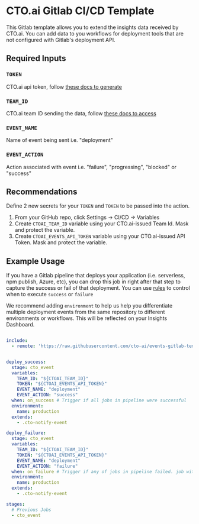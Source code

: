 # CTO.ai Gitlab CI/CD Template

This Gitlab template allows you to extend the insights data received by CTO.ai. You can add data to you workflows for deployment tools that are not configured with Gitlab's deployment API.

## Required Inputs

### `TOKEN`
CTO.ai api token, follow [these docs to generate](https://cto.ai/docs/integrate-any-tool)

### `TEAM_ID`
CTO.ai team ID sending the data, follow [these docs to access](https://cto.ai/docs/integrate-any-tool)

### `EVENT_NAME`

Name of event being sent i.e. "deployment"

### `EVENT_ACTION`

Action associated with event i.e. "failure", "progressing", "blocked" or "success"

## Recommendations

Define 2 new secrets for your `TOKEN` and `TOKEN` to be passed into the action.

1. From your GitHub repo, click Settings -> CI/CD -> Variables
2. Create `CTOAI_TEAM_ID` variable using your CTO.ai-issued Team Id. Mask and protect the variable.
3. Create `CTOAI_EVENTS_API_TOKEN` variable using your CTO.ai-issued API Token. Mask and protect the variable.

## Example Usage

If you have a Gitlab pipeline that deploys your application (i.e. serverless, npm publish, Azure, etc), you can drop this job in right after that step to capture the success or fail of that deployment. You can use [rules](https://docs.gitlab.com/ee/ci/yaml/#rules) to control when to execute `success` or `failure`

We recommend adding `environment` to help us help you differentiate multiple deployment events from the same repository to different environments or workflows. This will be reflected on your Insights Dashboard.

```yaml

include:
  - remote: 'https://raw.githubusercontent.com/cto-ai/events-gitlab-template/v1.0/cto.gitlab-ci.yml'


deploy_success:
  stage: cto_event
  variables:
    TEAM_ID: "${CTOAI_TEAM_ID}"
    TOKEN: "${CTOAI_EVENTS_API_TOKEN}"
    EVENT_NAME: "deployment"
    EVENT_ACTION: "success"
  when: on_success # Trigger if all jobs in pipeline were successful
  environment:
    name: production
  extends:
    - .cto-notify-event

deploy_failure:
  stage: cto_event
  variables:
    TEAM_ID: "${CTOAI_TEAM_ID}"
    TOKEN: "${CTOAI_EVENTS_API_TOKEN}"
    EVENT_NAME: "deployment"
    EVENT_ACTION: "failure"
  when: on_failure # Trigger if any of jobs in pipeline failed. job with `allow_failure` will not be considered failed job even in failure.
  environment:
    name: production
  extends:
    - .cto-notify-event

stages:
  # Previous Jobs
  - cto_event
```
